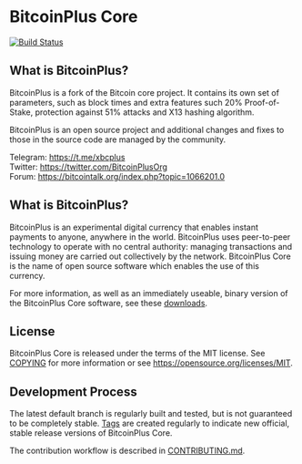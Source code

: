 
BitcoinPlus Core
================

[![Build Status](https://travis-ci.com/bitcoinplusorg/xbcwalletsource.svg?branch=master-2.7)](https://travis-ci.com/bitcoinplusorg/xbcwalletsource)

What is BitcoinPlus?
--------------------



BitcoinPlus is a fork of the Bitcoin core project. It contains its own set of parameters,
such as block times and extra features such 20% Proof-of-Stake, protection against 51% attacks
and X13 hashing algorithm.

BitcoinPlus is an open source project and additional changes and fixes to those in
the source code are managed by the community.

Telegram: https://t.me/xbcplus  
Twitter: https://twitter.com/BitcoinPlusOrg  
Forum: https://bitcointalk.org/index.php?topic=1066201.0


What is BitcoinPlus?
----------------

BitcoinPlus is an experimental digital currency that enables instant payments to
anyone, anywhere in the world. BitcoinPlus uses peer-to-peer technology to operate
with no central authority: managing transactions and issuing money are carried
out collectively by the network. BitcoinPlus Core is the name of open source
software which enables the use of this currency.

For more information, as well as an immediately useable, binary version of
the BitcoinPlus Core software, see these [downloads](https://github.com/bitcoinplusorg/xbcwalletsource/releases).


License
-------

BitcoinPlus Core is released under the terms of the MIT license. See [COPYING](COPYING) for more
information or see https://opensource.org/licenses/MIT.


Development Process
-------------------

The latest default branch is regularly built and tested, but is not guaranteed to be
completely stable. [Tags](https://github.com/bitcoinplusorg/xbcwalletsource/tags) are created
regularly to indicate new official, stable release versions of BitcoinPlus Core.

The contribution workflow is described in [CONTRIBUTING.md](CONTRIBUTING.md).
